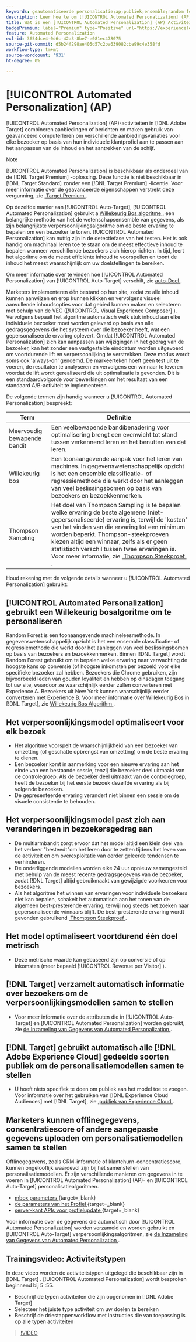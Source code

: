 ```yaml
---
keywords: geautomatiseerde personalisatie;ap;publiek;ensemble;random forest;multi-gewapende bandit;thompson sampling;ml;machine leren
description: Leer hoe te om [!UICONTROL Automated Personalization] (AP) activiteiten in  [!DNL Adobe Target]  te gebruiken die geavanceerde machine het leren gebruiken om verschillende aanbiedingsvariaties aan elke bezoeker aan te passen.
title: Wat is een [!UICONTROL Automated Personalization] (AP) Activiteit?
badgePremium: label="Premium" type="Positive" url="https://experienceleague.adobe.com/docs/target/using/introduction/intro.html?lang=nl-NL#premium newtab=true" tooltip="Kijk wat er in Target Premium is opgenomen."
feature: Automated Personalization
exl-id: 3654dce4-0d6c-42a3-8be7-e081ec478075
source-git-commit: d5b24f298ae405d57c2ba639082cbe99c4e358fd
workflow-type: tm+mt
source-wordcount: '931'
ht-degree: 0%

---
```


# [!UICONTROL Automated Personalization] (AP)

[!UICONTROL Automated Personalization] (AP)-activiteiten in [!DNL Adobe Target] combineren aanbiedingen of berichten en maken gebruik van geavanceerd computerleren om verschillende aanbiedingsvariaties voor elke bezoeker op basis van hun individuele klantprofiel aan te passen aan het aanpassen van de inhoud en het aantrekken van de schijf.

>[!NOTE]
>
>[!UICONTROL Automated Personalization] is beschikbaar als onderdeel van de [!DNL Target Premium] -oplossing. Deze functie is niet beschikbaar in [!DNL Target Standard] zonder een [!DNL Target Premium] -licentie. Voor meer informatie over de geavanceerde eigenschappen verstrekt deze vergunning, zie [&#x200B; Target Premium &#x200B;](/help/main/c-intro/intro.md#premium).

Op dezelfde manier aan [!UICONTROL Auto-Target], [!UICONTROL Automated Personalization] gebruikt a [&#x200B; Willekeurig Bos algoritme &#x200B;](/help/main/c-activities/t-automated-personalization/algo-random-forest.md), een belangrijke methode van het de wetenschapsensemble van gegevens, als zijn belangrijkste verpersoonlijkingsalgoritme om de beste ervaring te bepalen om een bezoeker te tonen. [!UICONTROL Automated Personalization] kan nuttig zijn in de detectiefase van het testen. Het is ook handig om machinaal leren toe te staan om de meest effectieve inhoud te bepalen wanneer verschillende bezoekers zich hierop richten. In tijd, leert het algoritme om de meest efficiënte inhoud te voorspellen en toont de inhoud het meest waarschijnlijk om uw doelstellingen te bereiken.

Om meer informatie over te vinden hoe [!UICONTROL Automated Personalization] van [!UICONTROL Auto-Target] verschilt, zie [&#x200B; auto-Doel &#x200B;](/help/main/c-activities/auto-target/auto-target-to-optimize.md#section_BA4D83BE40F14A96BE7CBC7C7CF2A8FB).

Marketers implementeren één bestand op hun site, zodat ze alle inhoud kunnen aanwijzen en erop kunnen klikken en vervolgens visueel aanvullende inhoudsopties voor dat gebied kunnen maken en selecteren met behulp van de VEC ([!UICONTROL Visual Experience Composer] ). Vervolgens bepaalt het algoritme automatisch welk stuk inhoud aan elke individuele bezoeker moet worden geleverd op basis van alle gedragsgegevens die het systeem over die bezoeker heeft, wat een gepersonaliseerde ervaring oplevert. Omdat [!UICONTROL Automated Personalization] zich kan aanpassen aan wijzigingen in het gedrag van de bezoeker, kan het zonder een vastgestelde einddatum worden uitgevoerd om voortdurende lift en verpersoonlijking te verstrekken. Deze modus wordt soms ook &#39;always-on&#39; genoemd. De markeerteken hoeft geen test uit te voeren, de resultaten te analyseren en vervolgens een winnaar te leveren voordat de lift wordt gerealiseerd die uit optimalisatie is gevonden. Dit is een standaardvolgorde voor bewerkingen om het resultaat van een standaard A/B-activiteit te implementeren.

De volgende termen zijn handig wanneer u [!UICONTROL Automated Personalization] bespreekt:

| Term | Definitie |
|---|---|
| Meervoudig bewapende bandit | Een veelbewapende bandibenadering voor optimalisering brengt een evenwicht tot stand tussen verkennend leren en het benutten van dat leren. |
| Willekeurig bos | Een toonaangevende aanpak voor het leren van machines. In gegevenswetenschappelijk opzicht is het een ensemble classificatie- of regressiemethode die werkt door het aanleggen van veel beslissingsbomen op basis van bezoekers en bezoekkenmerken. |
| Thompson Sampling | Het doel van Thompson Sampling is te bepalen welke ervaring de beste algemene (niet-gepersonaliseerde) ervaring is, terwijl de &#39;kosten&#39; van het vinden van die ervaring tot een minimum worden beperkt. Thompson-steekproeven kiezen altijd een winnaar, zelfs als er geen statistisch verschil tussen twee ervaringen is. Voor meer informatie, zie [&#x200B; Thompson Steekproef &#x200B;](https://en.wikipedia.org/wiki/Thompson_sampling). |

Houd rekening met de volgende details wanneer u [!UICONTROL Automated Personalization] gebruikt:

## [!UICONTROL Automated Personalization] gebruikt een Willekeurig bosalgoritme om te personaliseren

Random Forest is een toonaangevende machineleesmethode. In gegevenswetenschappelijk opzicht is het een ensemble classificatie- of regressiemethode die werkt door het aanleggen van veel beslissingsbomen op basis van bezoekers en bezoekkenmerken. Binnen [!DNL Target] wordt Random Forest gebruikt om te bepalen welke ervaring naar verwachting de hoogste kans op conversie (of hoogste inkomsten per bezoek) voor elke specifieke bezoeker zal hebben. Bezoekers die Chrome gebruiken, zijn bijvoorbeeld leden van gouden loyaliteit en hebben op dinsdagen toegang tot uw site, waardoor ze waarschijnlijk eerder zullen converteren met Experience A. Bezoekers uit New York kunnen waarschijnlijk eerder converteren met Experience B. Voor meer informatie over Willekeurig Bos in [!DNL Target], zie [&#x200B; Willekeurig Bos Algorithm &#x200B;](/help/main/c-activities/t-automated-personalization/algo-random-forest.md).

## Het verpersoonlijkingsmodel optimaliseert voor elk bezoek

* Het algoritme voorspelt de waarschijnlijkheid van een bezoeker van omzetting (of geschatte opbrengst van omzetting) om de beste ervaring te dienen.
* Een bezoeker komt in aanmerking voor een nieuwe ervaring aan het einde van een bestaande sessie, tenzij die bezoeker deel uitmaakt van de controlegroep. Als de bezoeker deel uitmaakt van de controlegroep, heeft de bezoeker bij het eerste bezoek dezelfde ervaring als bij volgende bezoeken.
* De gepresenteerde ervaring verandert niet binnen een sessie om de visuele consistentie te behouden.

## Het verpersoonlijkingsmodel past zich aan veranderingen in bezoekersgedrag aan

* De multiarmbandit zorgt ervoor dat het model altijd een klein deel van het verkeer &quot;besteedt&quot;om het leren door te zetten tijdens het leven van de activiteit en om overexploitatie van eerder geleerde tendensen te verhinderen.
* De onderliggende modellen worden elke 24 uur opnieuw samengesteld met behulp van de meest recente gedragsgegevens van de bezoeker, zodat [!DNL Target] altijd gebruikmaakt van gewijzigde voorkeuren voor bezoekers.
* Als het algoritme het winnen van ervaringen voor individuele bezoekers niet kan bepalen, schakelt het automatisch aan het tonen van de algemeen best-presterende ervaring, terwijl nog steeds het zoeken naar gepersonaliseerde winnaars blijft. De best-presterende ervaring wordt gevonden gebruikend [&#x200B; Thompson Steekproef &#x200B;](https://en.wikipedia.org/wiki/Thompson_sampling).

## Het model optimaliseert voortdurend één doel metrisch

* Deze metrische waarde kan gebaseerd zijn op conversie of op inkomsten (meer bepaald [!UICONTROL Revenue per Visitor] ).

## [!DNL Target] verzamelt automatisch informatie over bezoekers om de verpersoonlijkingsmodellen samen te stellen

* Voor meer informatie over de attributen die in [!UICONTROL Auto-Target] en [!UICONTROL Automated Personalization] worden gebruikt, zie [&#x200B; de Inzameling van Gegevens van Automated Personalization &#x200B;](/help/main/c-activities/t-automated-personalization/ap-data.md).

## [!DNL Target] gebruikt automatisch alle [!DNL Adobe Experience Cloud] gedeelde soorten publiek om de personalisatiemodellen samen te stellen

* U hoeft niets specifiek te doen om publiek aan het model toe te voegen. Voor informatie over het gebruiken van [!DNL Experience Cloud Audiences] met [!DNL Target], zie [&#x200B; publiek van Experience Cloud &#x200B;](/help/main/c-integrating-target-with-mac/mmp.md).

## Marketers kunnen offlinegegevens, concentratiescore of andere aangepaste gegevens uploaden om personalisatiemodellen samen te stellen

Offlinegegevens, zoals CRM-informatie of klantchurn-concentratiescore, kunnen ongelooflijk waardevol zijn bij het samenstellen van personalisatiemodellen. Er zijn verschillende manieren om gegevens in te voeren in [!UICONTROL Automated Personalization] (AP)- en [!UICONTROL Auto-Target] personalisatiealgoritmen.

* [&#x200B; mbox parameters &#x200B;](https://experienceleague.adobe.com/docs/target-dev/developer/implementation/methods/methods-to-get-data-into-target.html?lang=nl-NL){target=_blank}
* [&#x200B; de parameters van het Profiel &#x200B;](https://experienceleague.adobe.com/docs/target-dev/developer/implementation/methods/methods-to-get-data-into-target.html?lang=nl-NL){target=_blank}
* [&#x200B; server-kant APIs voor profielupdate &#x200B;](https://experienceleague.adobe.com/docs/target-dev/developer/implementation/methods/methods-to-get-data-into-target.html?lang=nl-NL){target=_blank}

Voor informatie over de gegevens die automatisch door [!UICONTROL Automated Personalization] worden verzameld en worden gebruikt en [!UICONTROL Auto-Target] verpersoonlijkingsalgoritmen, zie [&#x200B; de Inzameling van Gegevens van Automated Personalization &#x200B;](/help/main/c-activities/t-automated-personalization/ap-data.md).

## Trainingsvideo: Activiteitstypen

In deze video worden de activiteitstypen uitgelegd die beschikbaar zijn in [!DNL Target] . [!UICONTROL Automated Personalization] wordt besproken beginnend bij 5 :55.

* Beschrijf de typen activiteiten die zijn opgenomen in [!DNL Adobe Target]
* Selecteer het juiste type activiteit om uw doelen te bereiken
* Beschrijf de driestappenworkflow met instructies die van toepassing is op alle typen activiteiten

>[!VIDEO](https://video.tv.adobe.com/v/17386)
